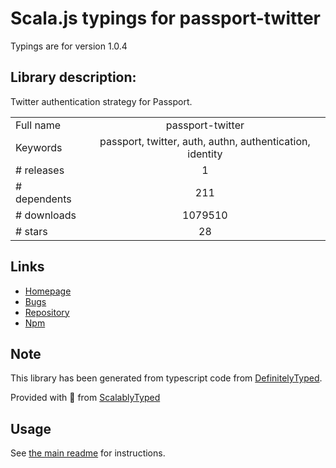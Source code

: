 
# Scala.js typings for passport-twitter

Typings are for version 1.0.4

## Library description:
Twitter authentication strategy for Passport.

|                    |                 |
| ------------------ | :-------------: |
| Full name          | passport-twitter |
| Keywords           | passport, twitter, auth, authn, authentication, identity |
| # releases         | 1 |
| # dependents       | 211 |
| # downloads        | 1079510 |
| # stars            | 28 |

## Links
- [Homepage](https://github.com/jaredhanson/passport-twitter#readme)
- [Bugs](http://github.com/jaredhanson/passport-twitter/issues)
- [Repository](https://github.com/jaredhanson/passport-twitter)
- [Npm](https://www.npmjs.com/package/passport-twitter)
    


## Note
This library has been generated from typescript code from [DefinitelyTyped](https://definitelytyped.org).

Provided with :purple_heart: from [ScalablyTyped](https://github.com/oyvindberg/ScalablyTyped)

## Usage
See [the main readme](../../readme.md) for instructions.


